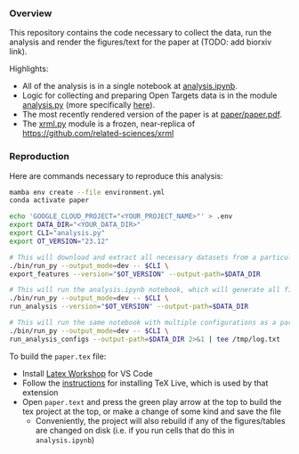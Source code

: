 ### Overview

This repository contains the code necessary to collect the data, run the analysis and render the figures/text for the paper at (TODO: add biorxiv link). 

Highlights:

- All of the analysis is in a single notebook at [analysis.ipynb](analysis.ipynb).
- Logic for collecting and preparing Open Targets data is in the module [analysis.py](analysis.py) (more specifically [here](https://github.com/related-sciences/clinical_advancement_paper/blob/5ad0e5cec1aa304209bb01bd47366442b013f306/analysis.py#L121-L816)).
- The most recently rendered version of the paper is at [paper/paper.pdf](paper/paper.pdf).
- The [xrml.py](xrml.py) module is a frozen, near-replica of https://github.com/related-sciences/xrml

### Reproduction

Here are commands necessary to reproduce this analysis:

```bash
mamba env create --file environment.yml
conda activate paper

echo 'GOOGLE_CLOUD_PROJECT="<YOUR_PROJECT_NAME>"' > .env
export DATA_DIR="<YOUR_DATA_DIR>"
export CLI="analysis.py"
export OT_VERSION="23.12"

# This will download and extract all necessary datasets from a particular OT release
./bin/run_py --output_mode=dev -- $CLI \
export_features --version="$OT_VERSION" --output-path=$DATA_DIR

# This will run the analysis.ipynb notebook, which will generate all figures and tables
./bin/run_py --output_mode=dev -- $CLI \
run_analysis --version="$OT_VERSION" --output-path=$DATA_DIR

# This will run the same notebook with multiple configurations as a part of the sensitivity analysis (takes an hour or two)
./bin/run_py --output_mode=dev -- $CLI \
run_analysis_configs --output-path=$DATA_DIR 2>&1 | tee /tmp/log.txt
```

To build the `paper.tex` file:

- Install [Latex Workshop](https://marketplace.visualstudio.com/items?itemName=James-Yu.latex-workshop) for VS Code
- Follow the [instructions](https://github.com/James-Yu/LaTeX-Workshop/wiki/Install#installation) for installing TeX Live, which is used by that extension
- Open `paper.text` and press the green play arrow at the top to build the tex project at the top, or make a change of some kind and save the file
  - Conveniently, the project will also rebuild if any of the figures/tables are changed on disk (i.e. if you run cells that do this in `analysis.ipynb`)
